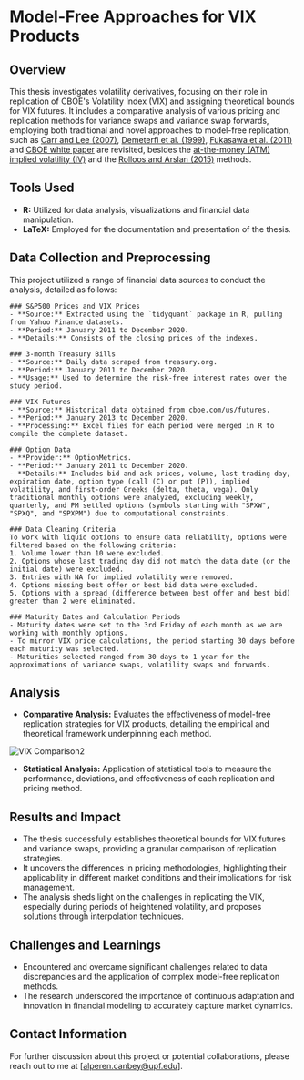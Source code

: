 # Model-Free Approaches for VIX Products

## Overview
This thesis investigates volatility derivatives, focusing on their role in replication of CBOE's Volatility Index (VIX) and assigning theoretical bounds for VIX futures. It includes a comparative analysis of various pricing and replication methods for variance swaps and variance swap forwards, employing both traditional and novel approaches to model-free replication, such as [Carr and Lee (2007)](https://www.math.uchicago.edu/~rl/OVSwithAppendices.pdf), [Demeterfi et al. (1999)](https://emanuelderman.com/wp-content/uploads/1999/02/gs-volatility_swaps.pdf), [Fukasawa et al. (2011)](https://www-mmds.sigmath.es.osaka-u.ac.jp/structure/activity/vxj/VXJ_DP.pdf) and [CBOE
white paper](https://cdn.cboe.com/api/global/us_indices/governance/Volatility_Index_Methodology_Cboe_Volatility_Index.pdf) are revisited, besides the [at-the-money (ATM) implied volatility (IV)](https://books.google.es/books/about/The_Black_scholes_Formula_is_Nearly_Line.html?id=6z8ptwAACAAJ&redir_esc=y) and the [Rolloos and Arslan (2015)](http://spekulant.com.pl/article/Volatility%20products/Taylor-made%20volatility%20swaps.pdf) methods.

## Tools Used
- **R:** Utilized for data analysis, visualizations and financial data manipulation.
- **LaTeX:** Employed for the documentation and presentation of the thesis.

## Data Collection and Preprocessing
    
This project utilized a range of financial data sources to conduct the analysis, detailed as follows:

    ### S&P500 Prices and VIX Prices
    - **Source:** Extracted using the `tidyquant` package in R, pulling from Yahoo Finance datasets.
    - **Period:** January 2011 to December 2020.
    - **Details:** Consists of the closing prices of the indexes.
    
    ### 3-month Treasury Bills
    - **Source:** Daily data scraped from treasury.org.
    - **Period:** January 2011 to December 2020.
    - **Usage:** Used to determine the risk-free interest rates over the study period.
        
    ### VIX Futures
    - **Source:** Historical data obtained from cboe.com/us/futures.
    - **Period:** January 2013 to December 2020.
    - **Processing:** Excel files for each period were merged in R to compile the complete dataset.
    
    ### Option Data
    - **Provider:** OptionMetrics.
    - **Period:** January 2011 to December 2020.
    - **Details:** Includes bid and ask prices, volume, last trading day, expiration date, option type (call (C) or put (P)), implied volatility, and first-order Greeks (delta, theta, vega). Only traditional monthly options were analyzed, excluding weekly, quarterly, and PM settled options (symbols starting with "SPXW", "SPXQ", and "SPXPM") due to computational constraints.
    
    ### Data Cleaning Criteria
    To work with liquid options to ensure data reliability, options were filtered based on the following criteria:
    1. Volume lower than 10 were excluded.
    2. Options whose last trading day did not match the data date (or the initial date) were excluded.
    3. Entries with NA for implied volatility were removed.
    4. Options missing best offer or best bid data were excluded.
    5. Options with a spread (difference between best offer and best bid) greater than 2 were eliminated.
    
    ### Maturity Dates and Calculation Periods
    - Maturity dates were set to the 3rd Friday of each month as we are working with monthly options.
    - To mirror VIX price calculations, the period starting 30 days before each maturity was selected.
    - Maturities selected ranged from 30 days to 1 year for the approximations of variance swaps, volatility swaps and forwards.

## Analysis
- **Comparative Analysis:** Evaluates the effectiveness of model-free replication strategies for VIX products, detailing the empirical and theoretical framework underpinning each method.

![VIX Comparison2](https://github.com/alperencanbey/Variance-Swaps-Model-Free-Approaches/assets/88103433/8d4b6792-8ee0-4abe-ac85-cb82a1ff21b5)

- **Statistical Analysis:** Application of statistical tools to measure the performance, deviations, and effectiveness of each replication and pricing method.

## Results and Impact
- The thesis successfully establishes theoretical bounds for VIX futures and variance swaps, providing a granular comparison of replication strategies.
- It uncovers the differences in pricing methodologies, highlighting their applicability in different market conditions and their implications for risk management.
- The analysis sheds light on the challenges in replicating the VIX, especially during periods of heightened volatility, and proposes solutions through interpolation techniques.

## Challenges and Learnings
- Encountered and overcame significant challenges related to data discrepancies and the application of complex model-free replication methods.
- The research underscored the importance of continuous adaptation and innovation in financial modeling to accurately capture market dynamics.

## Contact Information
For further discussion about this project or potential collaborations, please reach out to me at [alperen.canbey@upf.edu].


